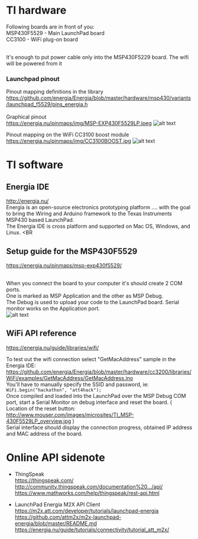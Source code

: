 # TI hardware
Following boards are in front of you:<BR>
MSP430F5529 - Main LaunchPad board<BR>
CC3100 - WiFi plug-on board<BR><BR>

It's enough to put power cable only into the MSP430F5229 board. The wifi will be powered from it<BR>

### Launchpad pinout
Pinout mapping definitions in the library<BR> 
https://github.com/energia/Energia/blob/master/hardware/msp430/variants/launchpad_f5529/pins_energia.h
<BR> <BR> 
Graphical pinout<BR> 
https://energia.nu/pinmaps/img/MSP-EXP430F5529LP.jpeg
![alt text](https://energia.nu/pinmaps/img/MSP-EXP430F5529LP.jpeg "MSP430F5529 pinout")

Pinout mapping on the WiFi CC3100 boost module<BR> 
https://energia.nu/pinmaps/img/CC3100BOOST.jpg
![alt text](https://energia.nu/pinmaps/img/CC3100BOOST.jpg "CC3100 pinout")


# TI software
## Energia IDE
http://energia.nu/<BR>
Energia is an open-source electronics prototyping platform …. with the goal to bring the Wiring and Arduino framework to the Texas Instruments MSP430 based LaunchPad. <BR>
The Energia IDE is cross platform and supported on Mac OS, Windows, and Linux. <BR<BR>

## Setup guide for the MSP430F5529
https://energia.nu/pinmaps/msp-exp430f5529/<BR><BR>


When you connect the board to your computer it's should create 2 COM ports.<BR>
One is marked as MSP Application and the other as MSP Debug.<Br>
The Debug is used to upload your code to the LaunchPad board. Serial monitor works on the Application port.<BR>
![alt text](https://support.impinj.com/hc/en-us/article_attachments/201092066/Figure_5_-_MSP430_COM_Port_in_Windows_Device_Manager.png "COM port sample windows")



## WiFi API reference
https://energia.nu/guide/libraries/wifi/<BR>


To test out the wifi connection select "GetMacAddress" sample in the Energia IDE:<BR>
https://github.com/energia/Energia/blob/master/hardware/cc3200/libraries/WiFi/examples/GetMacAddress/GetMacAddress.ino<BR>
You'll have to manually specify the SSID and password, ie:
` WiFi.begin("hackathon", "att4hack");`<BR>
Once compiled and loaded into the LaunchPad over the MSP Debug COM port, start a Serial Monitor on debug interface and reset the board. ( Location of the reset button: http://www.mouser.com/images/microsites/TI_MSP-430F5529LP_overview.jpg )<BR>
Serial interface should display the connection progress, obtained IP address and MAC address of the board.



# Online API sidenote
 - ThingSpeak<BR>https://thingspeak.com/<BR>http://community.thingspeak.com/documentation%20.../api/<BR>https://www.mathworks.com/help/thingspeak/rest-api.html
 

 - LaunchPad Energia M2X API Client<BR>
https://m2x.att.com/developer/tutorials/launchpad-energia<BR>
https://github.com/attm2x/m2x-launchpad-energia/blob/master/README.md<BR>
https://energia.nu/guide/tutorials/connectivity/tutorial_att_m2x/

